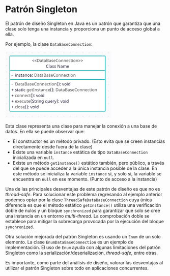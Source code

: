 # Patrón Singleton

El patrón de diseño Singleton en Java es un patrón que garantiza
que una clase solo tenga una instancia y proporciona un punto de
acceso global a ella.

Por ejemplo, la clase `DataBaseConnection`:

![Diagrama de la clase DataBaseConnection](clase-DataBaseConnection.png)

Esta clase representa una clase para manejar la conexión a una base de datos.
En ella se puede observar que:

- El constructor es un método privado. (Esto evita que se creen instancias directamente
  desde fuera de la clase)
- Existe una variable `instance` estática de tipo `DataBaseConnection` inicializada en `null`.
- Existe un método `getInstance()` estático también, pero público, a través del que se puede acceder
  a la única instancia posible de la clase. En este método se inicializa la variable `instance` si,
  y solo si, la variable se encuentra en `null` en ese momento. (Punto de acceso a la instancia)

Una de las principales desventajas de este patrón de diseño es que no es
*thread-safe*. Para solucionar este problema regresando al ejemplo anterior podemos
optar por la clase `ThreadSafeDataBaseConnection` cuya única diferencia es que
el método estático `getInstance()` utiliza una verificación doble de nulos y un
bloque `synchronized` para garantizar que solo se cree una instancia en un entorno *multi-thread*.
La comprobación doble se establece para mitigar la sobrecarga provocada por la ejecución del bloque `synchronized`.

Otra solución mejorada del patrón Singleton es usando un `Enum` de un solo elemento.
La clase `EnumDataBaseConnection` es un ejemplo de implementación. El uso de `Enum` ayuda con algunas 
limitaciones del patrón Singleton como la serialización/deserialización, *thread-safe*, entre otras.

Es importante, como parte del análisis de diseño, valorar las desventajas al utilizar el patrón Singleton
sobre todo en aplicaciones concurrentes.